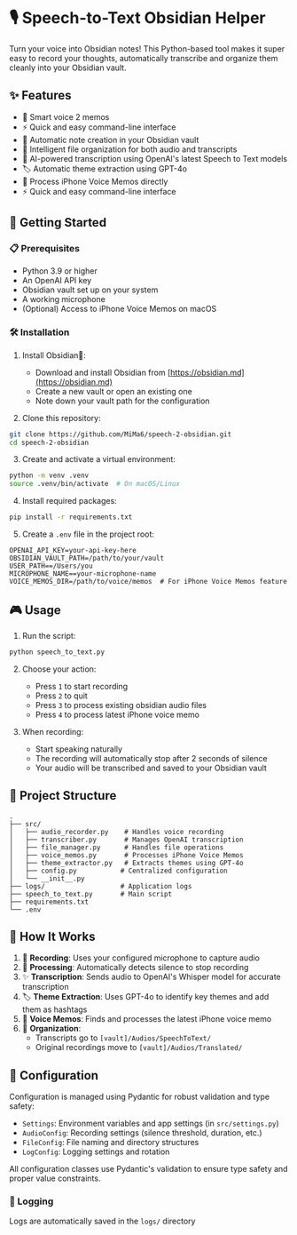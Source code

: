 # 🎙️ Speech-to-Text Obsidian Helper

Turn your voice into Obsidian notes! This Python-based tool makes it super easy to record your thoughts, automatically transcribe and organize them cleanly into your Obsidian vault.

## ✨ Features

- 🎤 Smart voice 2 memos
- ⚡ Quick and easy command-line interface
- 📝 Automatic note creation in your Obsidian vault
- 🎯 Intelligent file organization for both audio and transcripts
- 🤖 AI-powered transcription using OpenAI's latest Speech to Text models
- 🏷️ Automatic theme extraction using GPT-4o
- 📱 Process iPhone Voice Memos directly
- ⚡ Quick and easy command-line interface

## 🚀 Getting Started

### 📋 Prerequisites

- Python 3.9 or higher
- An OpenAI API key
- Obsidian vault set up on your system
- A working microphone
- (Optional) Access to iPhone Voice Memos on macOS

### 🛠️ Installation

1. Install Obsidian💎:

   - Download and install Obsidian from [https://obsidian.md](https://obsidian.md)
   - Create a new vault or open an existing one
   - Note down your vault path for the configuration

2. Clone this repository:

```bash
git clone https://github.com/MiMa6/speech-2-obsidian.git
cd speech-2-obsidian
```

3. Create and activate a virtual environment:

```bash
python -m venv .venv
source .venv/bin/activate  # On macOS/Linux
```

4. Install required packages:

```bash
pip install -r requirements.txt
```

5. Create a `.env` file in the project root:

```env
OPENAI_API_KEY=your-api-key-here
OBSIDIAN_VAULT_PATH=/path/to/your/vault
USER_PATH==/Users/you
MICROPHONE_NAME==your-microphone-name
VOICE_MEMOS_DIR=/path/to/voice/memos  # For iPhone Voice Memos feature
```

## 🎮 Usage

1. Run the script:

```bash
python speech_to_text.py
```

2. Choose your action:

   - Press `1` to start recording
   - Press `2` to quit
   - Press `3` to process existing obsidian audio files
   - Press `4` to process latest iPhone voice memo

3. When recording:
   - Start speaking naturally
   - The recording will automatically stop after 2 seconds of silence
   - Your audio will be transcribed and saved to your Obsidian vault

## 📁 Project Structure

```
.
├── src/
│   ├── audio_recorder.py    # Handles voice recording
│   ├── transcriber.py       # Manages OpenAI transcription
│   ├── file_manager.py      # Handles file operations
│   ├── voice_memos.py       # Processes iPhone Voice Memos
│   ├── theme_extractor.py   # Extracts themes using GPT-4o
│   ├── config.py           # Centralized configuration
│   └── __init__.py
├── logs/                   # Application logs
├── speech_to_text.py       # Main script
├── requirements.txt
└── .env
```

## 🎯 How It Works

1. 🎤 **Recording**: Uses your configured microphone to capture audio
2. 🤖 **Processing**: Automatically detects silence to stop recording
3. ✨ **Transcription**: Sends audio to OpenAI's Whisper model for accurate transcription
4. 🏷️ **Theme Extraction**: Uses GPT-4o to identify key themes and add them as hashtags
5. 📱 **Voice Memos**: Finds and processes the latest iPhone voice memo
6. 📝 **Organization**:
   - Transcripts go to `[vault]/Audios/SpeechToText/`
   - Original recordings move to `[vault]/Audios/Translated/`

## 🔧 Configuration

Configuration is managed using Pydantic for robust validation and type safety:

- `Settings`: Environment variables and app settings (in `src/settings.py`)
- `AudioConfig`: Recording settings (silence threshold, duration, etc.)
- `FileConfig`: File naming and directory structures
- `LogConfig`: Logging settings and rotation

All configuration classes use Pydantic's validation to ensure type safety and proper value constraints.

### 📝 Logging

Logs are automatically saved in the `logs/` directory
